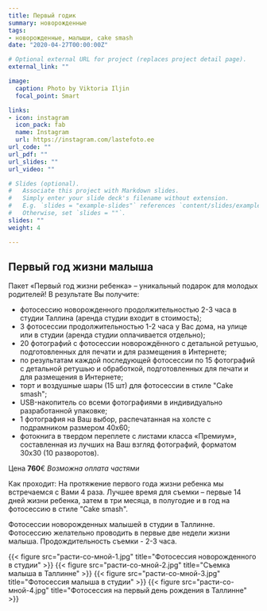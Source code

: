 ```yaml
---
title: Первый годик
summary: новорожденные
tags:
- новорожденные, малыши, cake smash
date: "2020-04-27T00:00:00Z"

# Optional external URL for project (replaces project detail page).
external_link: ""

image:
  caption: Photo by Viktoria Iljin
  focal_point: Smart

links:
- icon: instagram
  icon_pack: fab
  name: Instagram 
  url: https://instagram.com/lastefoto.ee
url_code: ""
url_pdf: ""
url_slides: ""
url_video: ""

# Slides (optional).
#   Associate this project with Markdown slides.
#   Simply enter your slide deck's filename without extension.
#   E.g. `slides = "example-slides"` references `content/slides/example-slides.md`.
#   Otherwise, set `slides = ""`.
slides: ""
weight: 4

---
```


## Первый год жизни малыша

Пакет «Первый год жизни ребенка» – уникальный подарок для молодых родителей!
В результате Вы получите:
* фотосессию новорожденного продолжительностью 2-3 часа в студии Таллина (аренда студии входит в стоимость);
* 3 фотосессии продолжительностью 1-2 часа у Вас дома, на улице или в студии (аренда студии оплачивается отдельно);
* 20 фотографий с фотосессии новорождённого с детальной ретушью, подготовленных для печати и для размещения в Интернете;
* по результатам каждой последующей фотосессии по 15 фотографий с детальной ретушью и обработкой, подготовленных для печати и для размещения в Интернете;
* торт и воздушные шары (15 шт) для фотосессии в стиле "Cake smash";
* USB-накопитель со всеми фотографиями в индивидуально разработанной упаковке;
* 1 фотография на Ваш выбор, распечатанная на холсте с подрамником размером 40х60;
* фотокнига в твердом переплете с листами класса «Премиум», составленная из лучших на Ваш взгляд фотографий, форматом 30х30 (10 разворотов).

Цена **760**€ 
_Возможна оплата частями_

Как проходит:
На протяжение первого года жизни ребенка мы встречаемся с Вами 4 раза. Лучшее время для съемки – первые 14 дней жизни ребенка, затем в три месяца, в полугодие и в год на фотосессию в стиле "Cake smash".


Фотосессии новорожденных малышей в студии в Таллинне. Фотосессию желательно проводить в первые две
недели жизни малыша. Продождительность съемки - 2-3 часа.

{{< figure src="расти-со-мной-1.jpg" title="Фотосессия новорожденного в студии" >}}
{{< figure src="расти-со-мной-2.jpg" title="Съемка малыша в Таллинне" >}}
{{< figure src="расти-со-мной-3.jpg" title="Фотосессия малыша в студии" >}}
{{< figure src="расти-со-мной-4.jpg" title="Фотосессия на первый день рождения в Таллинне" >}}